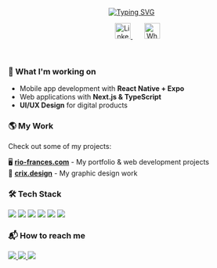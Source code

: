 <p align="center">
  <a href="https://git.io/typing-svg">
    <img src="https://readme-typing-svg.demolab.com?font=Fira+Code&pause=1000&color=F76644&center=true&vCenter=true&width=435&lines=Web+and+mobile+App+developer;Experienced+UI+%2F+UX+designer;TypeScript++%2F+JavaScript+developer" alt="Typing SVG" />
  </a>
</p>


<!-- Social icons section -->
<p align="center">
 &#8287;&#8287;&#8287;&#8287;&#8287;
  <a href="https://www.linkedin.com/in/carlos-del-rio-frances/">
    <img width="32px" alt="LinkedIn" title="LinkedIn" src="https://i.imgur.com/yRpa1dQ.png"/>
  </a>
  &#8287;&#8287;&#8287;&#8287;&#8287;
  <a href="https://wa.me/491782871785">
    <img width="32px" alt="WhatsApp" title="WhatsApp" src="https://upload.wikimedia.org/wikipedia/commons/6/6b/WhatsApp.svg"/>
  </a>
</p>



<br/>

### 🚀 What I'm working on  
- Mobile app development with **React Native + Expo**  
- Web applications with **Next.js & TypeScript**  
- **UI/UX Design** for digital products  

### 🌎 My Work  
Check out some of my projects:  

🖥️ [**rio-frances.com**](https://www.rio-frances.com) - My portfolio & web development projects  
🎨 [**crix.design**](https://www.crix.design) - My graphic design work  

### 🛠️ Tech Stack  
<p align="left">
  <img src="https://img.shields.io/badge/-TypeScript-3178C6?logo=typescript&logoColor=white&style=for-the-badge" />
  <img src="https://img.shields.io/badge/-React%20Native-61DAFB?logo=react&logoColor=white&style=for-the-badge" />
  <img src="https://img.shields.io/badge/-Expo-000020?logo=expo&logoColor=white&style=for-the-badge" />
  <img src="https://img.shields.io/badge/-React-61DAFB?logo=react&logoColor=white&style=for-the-badge" />
  <img src="https://img.shields.io/badge/-Next.js-000000?logo=next.js&logoColor=white&style=for-the-badge" />
  <img src="https://img.shields.io/badge/-Tailwind_CSS-06B6D4?logo=tailwindcss&logoColor=white&style=for-the-badge" />
</p>

### 📬 How to reach me  
<p align="left">
  <a href="mailto:your.email@example.com">
    <img src="https://img.shields.io/badge/-Email-EA4335?logo=gmail&logoColor=white&style=for-the-badge" />
  </a>
  <a href="https://www.linkedin.com/in/your-profile">
    <img src="https://img.shields.io/badge/-LinkedIn-0077B5?logo=linkedin&logoColor=white&style=for-the-badge" />
  </a>
  <a href="https://wa.me/123456789">
    <img src="https://img.shields.io/badge/-WhatsApp-25D366?logo=whatsapp&logoColor=white&style=for-the-badge" />
  </a>
</p>
